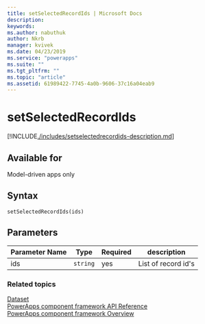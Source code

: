 ```yaml
---
title: setSelectedRecordIds | Microsoft Docs
description: 
keywords:
ms.author: nabuthuk
author: Nkrb
manager: kvivek
ms.date: 04/23/2019
ms.service: "powerapps"
ms.suite: ""
ms.tgt_pltfrm: ""
ms.topic: "article"
ms.assetid: 61989422-7745-4a0b-9606-37c16a04eab9
---
```


# setSelectedRecordIds

[!INCLUDE[./includes/setselectedrecordids-description.md](./includes/setselectedrecordids-description.md)]

## Available for 

Model-driven apps only

## Syntax

`setSelectedRecordIds(ids)`

## Parameters

|Parameter Name|Type|Required|description|
|----|----|----|----|
|ids|`string`|yes|List of record id's|


### Related topics

[Dataset](../dataset.md)<br/>
[PowerApps component framework API Reference](../../reference/index.md)<br/>
[PowerApps component framework Overview](../../overview.md)